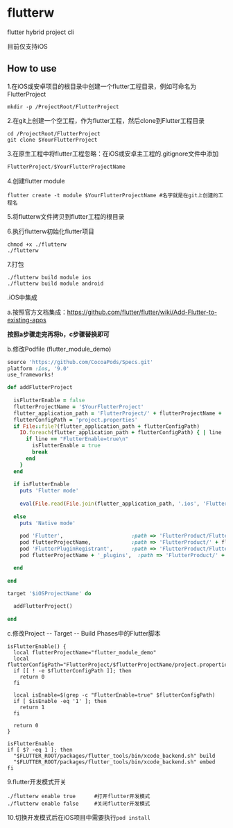 # flutterw
flutter hybrid project cli

目前仅支持iOS



## How to use

1.在iOS或安卓项目的根目录中创建一个flutter工程目录，例如可命名为FlutterProject

```shell
mkdir -p /ProjectRoot/FlutterProject
```



2.在git上创建一个空工程，作为flutter工程，然后clone到Flutter工程目录

```shell
cd /ProjectRoot/FlutterProject
git clone $YourFlutterProject
```



3.在原生工程中将flutter工程忽略：在iOS或安卓主工程的.gitignore文件中添加 

```c
FlutterProject/$YourFlutterProjectName
```



4.创建flutter module

```shell
flutter create -t module $YourFlutterProjectName #名字就是在git上创建的工程名
```



5.将flutterw文件拷贝到flutter工程的根目录



6.执行flutterw初始化flutter项目

```shell
chmod +x ./flutterw
./flutterw
```



7.打包

```shell
./flutterw build module ios
./flutterw build module android
```



.iOS中集成

a.按照官方文档集成：https://github.com/flutter/flutter/wiki/Add-Flutter-to-existing-apps

**按照a步骤走完再将b，c步骤替换即可**

b.修改Podfile (flutter_module_demo)

```ruby
source 'https://github.com/CocoaPods/Specs.git'
platform :ios, '9.0'
use_frameworks!

def addFlutterProject
  
  isFlutterEnable = false
  flutterProjectName = '$YourFlutterProject'
  flutter_application_path = 'FlutterProject/' + flutterProjectName + '/'
  flutterConfigPath = 'project.properties'
  if File::file?(flutter_application_path + flutterConfigPath)
    IO.foreach(flutter_application_path + flutterConfigPath) { | line |
      if line == "FlutterEnable=true\n"
        isFlutterEnable = true
        break
      end
    }
  end
  
  if isFlutterEnable
    puts 'Flutter mode'
    
    eval(File.read(File.join(flutter_application_path, '.ios', 'Flutter', 'podhelper.rb')), binding)
    
  else
    puts 'Native mode'
    
    pod 'Flutter',                      :path => 'FlutterProduct/Flutter'
    pod flutterProjectName,             :path => 'FlutterProduct/' + flutterProjectName
    pod 'FlutterPluginRegistrant',      :path => 'FlutterProduct/FlutterPluginRegistrant'
    pod flutterProjectName + '_plugins',  :path => 'FlutterProduct/' + flutterProjectName + '_plugins'

  end
  
end

target '$iOSProjectName' do
  
  addFlutterProject()
  
end
```

c.修改Project -- Target -- Build Phases中的Flutter脚本

```shell
isFlutterEnable() {
  local flutterProjectName="flutter_module_demo"
  local flutterConfigPath="FlutterProject/$flutterProjectName/project.properties"
  if [[ ! -e $flutterConfigPath ]]; then
    return 0
  fi

  local isEnable=$(grep -c "FlutterEnable=true" $flutterConfigPath)
  if [ $isEnable -eq '1' ]; then
    return 1
  fi

  return 0
}

isFlutterEnable
if [ $? -eq 1 ]; then
  "$FLUTTER_ROOT/packages/flutter_tools/bin/xcode_backend.sh" build
  "$FLUTTER_ROOT/packages/flutter_tools/bin/xcode_backend.sh" embed
fi
```



9.flutter开发模式开关

```shell
./flutterw enable true		#打开flutter开发模式
./flutterw enable false	    #关闭flutter开发模式
```



10.切换开发模式后在iOS项目中需要执行`pod install`

